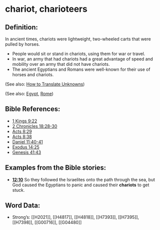 # chariot, charioteers

## Definition:

In ancient times, chariots were lightweight, two-wheeled carts that were pulled by horses.

* People would sit or stand in chariots, using them for war or travel.
* In war, an army that had chariots had a great advantage of speed and mobility over an army that did not have chariots.
* The ancient Egyptians and Romans were well-known for their use of horses and chariots.

(See also: [How to Translate Unknowns](../../translate/translate-unknown))

(See also: [Egypt](../names/egypt.md), [Rome](../names/rome.md))

## Bible References:

* [1 Kings 9:22](rc://en/tn/help/1ki/09/22)
* [2 Chronicles 18:28-30](rc://en/tn/help/2ch/18/28)
* [Acts 8:29](rc://en/tn/help/act/08/29)
* [Acts 8:38](rc://en/tn/help/act/08/38)
* [Daniel 11:40-41](rc://en/tn/help/dan/11/40)
* [Exodus 14:25](rc://en/tn/help/exo/14/25)
* [Genesis 41:43](rc://en/tn/help/gen/41/43)

## Examples from the Bible stories:

* __[12:10](rc://en/tn/help/obs/12/10)__ So they followed the Israelites onto the path through the sea, but God caused the Egyptians to panic and caused their __chariots__ to get stuck.

## Word Data:

* Strong’s: [[H2021]], [[H4817]], [[H4818]], [[H7393]], [[H7395]], [[H7398]], [[G00716]], [[G04480]]
